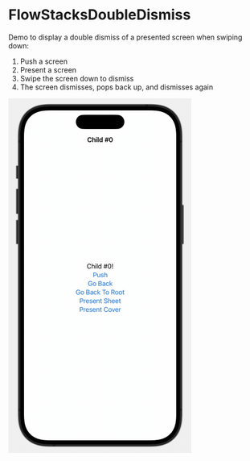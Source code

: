 # FlowStacksDoubleDismiss

Demo to display a double dismiss of a presented screen when swiping down:

1. Push a screen
2. Present a screen
3. Swipe the screen down to dismiss
4. The screen dismisses, pops back up, and dismisses again

![Demo](demo.gif?raw=true "Demo")
